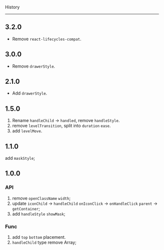 History

---

## 3.2.0

- Remove `react-lifecycles-compat`.

## 3.0.0

- Remove `drawerStyle`.

## 2.1.0

- Add `drawerStyle`.

## 1.5.0

1. Rename `handleChild` -> `handled`, remove `handleStyle`.
2. remove `levelTransition`, split into `duration` `ease`.
3. add `levelMove`.

## 1.1.0

add `maskStyle`;

## 1.0.0

### API

1. remove `openClassName` `width`;
2. update `iconChild` -> `handleChild` `onIconClick` -> `onHandleClick` `parent` -> `getContainer`;
3. add `handleStyle` `showMask`;

### Func

1. add `top` `bottom` placement.
2. `handleChild` type remove Array;
